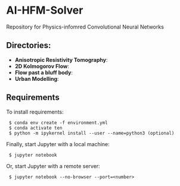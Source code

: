 # AI-HFM-Solver
Repository for Physics-infomred Convolutional Neural Networks

## Directories:

- **Anisotropic Resistivity Tomography**: 
- **2D Kolmogorov Flow**: 
- **Flow past a bluff body**: 
- **Urban Modelling**: 

## Requirements

To install requirements:

```setup
 $ conda env create -f environment.yml 
 $ conda activate ten
 $ python -m ipykernel install --user --name=python3 (optional)
```

Finally, start Jupyter with a local machine:

```start 
 $ jupyter notebook
```

Or, start Jupyter with a remote server:
```start 
 $ jupyter notebook --no-browser --port=<number>
```


